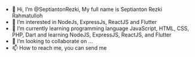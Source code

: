 - 👋 Hi, I’m @SeptiantonRezki, My full name is Septianton Rezki Rahmatulloh
- 👀 I’m interested in NodeJs, ExpressJs, ReactJS and Flutter
- 🌱 I’m currently learning programming language JavaScript, HTML, CSS, PHP, Dart and learning NodeJS, ExpressJS, ReactJS, and Flutter
- 💞️ I’m looking to collaborate on ...
- 📫 How to reach me, you can send me 

<!---
SeptiantonRezki/SeptiantonRezki is a ✨ special ✨ repository because its `README.md` (this file) appears on your GitHub profile.
You can click the Preview link to take a look at your changes.
--->
